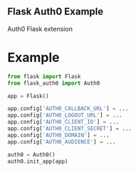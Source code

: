 Flask Auth0 Example
-------------------

Auth0 Flask extension

# Example

```python
from flask import Flask
from flask_auth0 import Auth0

app = Flask()

app.config['AUTH0_CALLBACK_URL'] = ...
app.config['AUTH0_LOGOUT_URL'] = ...
app.config['AUTH0_CLIENT_ID'] = ...
app.config['AUTH0_CLIENT_SECRET'] = ...
app.config['AUTH0_DOMAIN'] = ...
app.config['AUTH0_AUDIENCE'] = ...

auth0 = Auth0()
auth0.init_app(app)
```
